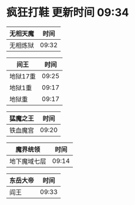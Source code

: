 # 疯狂打鞋 更新时间 09:34

| 无相天魔   | 时间    |
|--------|-------|
| 无相炼狱 | 09:32 |

| 间王   | 时间    |
|--------|-------|
| 地狱17重 | 09:25 |
| 地狱1重 | 09:17 |
| 地狱重 | 09:17 |

| 猛魔之王   | 时间    |
|--------|-------|
| 铁血魔宫 | 09:20 |

| 魔界统领   | 时间    |
|--------|-------|
| 地下魔域七层 | 09:14 |

| 东岳大帝   | 时间    |
|--------|-------|
| 阎王 | 09:33 |
